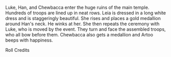 Luke, Han, and Chewbacca enter the huge ruins of the main
temple. Hundreds of troops are lined up in neat rows. Leia is
dressed in a long white dress and is staggeringly beautiful.
She rises and places a gold medallion around Han's neck. He
winks at her. She then repeats the ceremony with Luke, who
is moved by the event. They turn and face the assembled
troops, who all bow before them. Chewbacca also gets a medallion and Artoo
beeps with happiness.

Roll Credits
